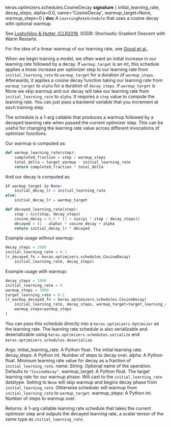 keras.optimizers.schedules.CosineDecay
__signature__
(
  initial_learning_rate,
  decay_steps,
  alpha=0.0,
  name='CosineDecay',
  warmup_target=None,
  warmup_steps=0
)
__doc__
A `LearningRateSchedule` that uses a cosine decay with optional warmup.

See [Loshchilov & Hutter, ICLR2016](https://arxiv.org/abs/1608.03983),
SGDR: Stochastic Gradient Descent with Warm Restarts.

For the idea of a linear warmup of our learning rate,
see [Goyal et al.](https://arxiv.org/pdf/1706.02677.pdf).

When we begin training a model, we often want an initial increase in our
learning rate followed by a decay. If `warmup_target` is an int, this
schedule applies a linear increase per optimizer step to our learning rate
from `initial_learning_rate` to `warmup_target` for a duration of
`warmup_steps`. Afterwards, it applies a cosine decay function taking our
learning rate from `warmup_target` to `alpha` for a duration of
`decay_steps`. If `warmup_target` is None we skip warmup and our decay
will take our learning rate from `initial_learning_rate` to `alpha`.
It requires a `step` value to  compute the learning rate. You can
just pass a backend variable that you increment at each training step.

The schedule is a 1-arg callable that produces a warmup followed by a
decayed learning rate when passed the current optimizer step. This can be
useful for changing the learning rate value across different invocations of
optimizer functions.

Our warmup is computed as:

```python
def warmup_learning_rate(step):
    completed_fraction = step / warmup_steps
    total_delta = target_warmup - initial_learning_rate
    return completed_fraction * total_delta
```

And our decay is computed as:

```python
if warmup_target is None:
    initial_decay_lr = initial_learning_rate
else:
    initial_decay_lr = warmup_target

def decayed_learning_rate(step):
    step = min(step, decay_steps)
    cosine_decay = 0.5 * (1 + cos(pi * step / decay_steps))
    decayed = (1 - alpha) * cosine_decay + alpha
    return initial_decay_lr * decayed
```

Example usage without warmup:

```python
decay_steps = 1000
initial_learning_rate = 0.1
lr_decayed_fn = keras.optimizers.schedules.CosineDecay(
    initial_learning_rate, decay_steps)
```

Example usage with warmup:

```python
decay_steps = 1000
initial_learning_rate = 0
warmup_steps = 1000
target_learning_rate = 0.1
lr_warmup_decayed_fn = keras.optimizers.schedules.CosineDecay(
    initial_learning_rate, decay_steps, warmup_target=target_learning_rate,
    warmup_steps=warmup_steps
)
```

You can pass this schedule directly into a `keras.optimizers.Optimizer`
as the learning rate. The learning rate schedule is also serializable and
deserializable using `keras.optimizers.schedules.serialize` and
`keras.optimizers.schedules.deserialize`.

Args:
    initial_learning_rate: A Python float. The initial learning rate.
    decay_steps: A Python int. Number of steps to decay over.
    alpha: A Python float. Minimum learning rate value for decay as a
        fraction of `initial_learning_rate`.
    name: String. Optional name of the operation.  Defaults to
        `"CosineDecay"`.
    warmup_target: A Python float. The target learning rate for our
        warmup phase. Will cast to the `initial_learning_rate` datatype.
        Setting to `None` will skip warmup and begins decay phase from
        `initial_learning_rate`. Otherwise scheduler will warmup from
        `initial_learning_rate` to `warmup_target`.
    warmup_steps: A Python int. Number of steps to warmup over.

Returns:
    A 1-arg callable learning rate schedule that takes the current optimizer
    step and outputs the decayed learning rate, a scalar tensor of the
    same type as `initial_learning_rate`.
